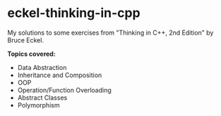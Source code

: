 # eckel-thinking-in-cpp
My solutions to some exercises from "Thinking in C++, 2nd Edition" by Bruce Eckel. 

**Topics covered:**
* Data Abstraction
* Inheritance and Composition
* OOP
* Operation/Function Overloading
* Abstract Classes
* Polymorphism
